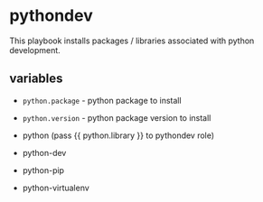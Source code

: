 # pythondev

This playbook installs packages / libraries associated with python development.

## variables

  * `python.package` - python package to install
  * `python.version` - python package version to install


  * python (pass {{ python.library }} to pythondev role)
  * python-dev
  * python-pip
  * python-virtualenv

